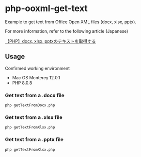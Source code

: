 # php-ooxml-get-text
Example to get text from Office Open XML files (docx, xlsx, pptx).

For more information, refer to the following article (Japanese)

[【PHP】docx, xlsx, pptxのテキストを取得する](https://zenn.dev/yutaroshimamura/articles/3dd71d6b0257a0)

## Usage
Confirmed working environment
- Mac OS Monterey 12.0.1
- PHP 8.0.8
### Get text from a .docx file
```shell
php getTextFromDocx.php
```

### Get text from a .xlsx file
```shell
php getTextFromXlsx.php
```

### Get text from a .pptx file
```shell
php getTextFromXlsx.php
```